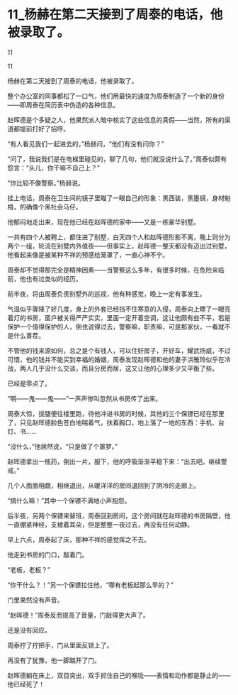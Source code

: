 # 11_杨赫在第二天接到了周泰的电话，他被录取了。

11

11

杨赫在第二天接到了周泰的电话，他被录取了。

整个办公室的同事都松了一口气，他们用最快的速度为周泰制造了一个新的身份——即周泰在简历表中伪造的各种信息。

赵晖德是个多疑之人，他果然派人暗中核实了这些信息的真假——当然，所有的渠道都提前打好了招呼。

“有人看见我们一起进去的，”杨赫问，“他们有没有问你？”

“问了，我说我们是在电梯里碰见的，聊了几句，他们就没说什么了。”周泰似颇有怨言：“头儿，你干嘛不自己上？”

“你比较不像警察。”杨赫说。

挂上电话，周泰在卫生间的镜子里瞄了一眼自己的形象：黑西装，黑墨镜，身材魁梧，的确像个黑社会马仔。

他郁闷地走出来，现在他已经在赵晖德的家中——又是一栋豪华别墅。

一共有四个人被聘上，都住进了别墅，白天四个人和赵晖德形影不离，晚上则分为两个一组，轮流在别墅内外值夜——但事实上，赵晖德一整天都没有迈出过别墅，他看起来像是被某种不祥的预感给笼罩了，一直心神不宁。

周泰却不觉得那完全是精神因素——当警察这么多年，有很多时候，在危险来临前，他也有过类似的经历。

前半夜，将由周泰负责别墅外的巡视，他有种感觉，晚上一定有事发生。

气温似乎骤降了好几度，身上的外套已经挡不住寒意的入侵，周泰向上瞟了一眼亮着灯的书房，窗户被关得严严实实，里面一定开着空调，这让他颇有些不平，若是保护一个值得保护的人，倒也说得过去，警察嘛，职责嘛，可是那家伙，一看就不是什么善茬。

不管他的钱来源如何，总之是个有钱人，可以住好房子，开好车，耀武扬威，不过可惜，他的钱并不能买到幸福的婚姻，周泰发现赵晖德和他的妻子洪雅玲似乎在冷战，两人几乎没什么交谈，而且分房而居，这又让他的心理多少又平衡了些。

已经是零点了。

“啊——鬼——鬼——”一声声惨叫忽然从书房传了出来。

周泰大惊，拔腿便往楼里跑，待他冲进书房的时候，其他的三个保镖已经在那里了，只见赵晖德脸色苍白地喘着气，扶着胸口，地上落了一地的东西：手机、台灯、书……

“没什么，”他居然说，“只是做了个噩梦。”

赵晖德拿出一瓶药，倒出一片，服下，他的呼吸渐渐平稳下来：“出去吧。继续警戒。”

几个人面面相觑，相继退出，从暖洋洋的房间退回到了阴冷的走廊上。

“搞什么嘛！”其中一个保镖不满地小声抱怨。

后半夜，另两个保镖来替班，周泰回到房间，这个房间就在赵晖德的书房隔壁，他一直绷紧神经，支棱着耳朵，但是整整一夜过去，再没有任何动静。

早上六点，周泰起了床，那种不祥的感觉挥之不去。

他走到书房的门口，敲着门。

“老板，老板？”

“你干什么？！”另一个保镖拉住他，“哪有老板起那么早的？”

门里果然没有声音。

“赵晖德！”周泰反而提高了音量，门敲得更大声了。

还是没有回应。

周泰拧了拧把手，门从里面反锁上了。

再没有了犹豫，他一脚踹开了门。

赵晖德躺在床上，双目突出，双手抓住自己的喉咙——表情和动作都是静止的——他已经死了！